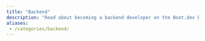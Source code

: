```yaml
---
title: "Backend"
description: "Read about becoming a backend developer on the Boot.dev blog"
aliases:
 - /categories/backend/
---
```

